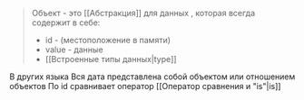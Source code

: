 > Объект - это [[Абстракция]] для данных , которая всегда содержит в себе:
> - id - (местоположение в памяти) 
> - value - данные
> - [[Встроенные типы данных|type]]

В других языка
Вся дата представлена собой объектом или отношением объектов
По id сравнивает оператор [[Оператор сравнения и "is"|is]] 